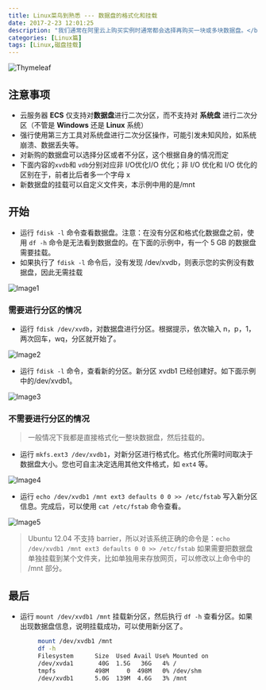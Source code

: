 ```yaml
---
title: Linux菜鸟到熟悉 --- 数据盘的格式化和挂载
date: 2017-2-23 12:01:25
description: "我们通常在阿里云上购买实例时通常都会选择再购买一块或多块数据盘。</br> 在登录实例后，这些数据盘并不能直接使用，系统需要先格式化数据盘，然后挂载数据盘。"
categories: [Linux篇]
tags: [Linux,磁盘挂载]
---
```


<!-- more -->
![Thymeleaf](//image.joylau.cn/blog/Thymeleaf.png)


## 注意事项

- 云服务器 **ECS** 仅支持对**数据盘**进行二次分区，而不支持对 **系统盘** 进行二次分区（不管是 **Windows** 还是 **Linux** 系统）
- 强行使用第三方工具对系统盘进行二次分区操作，可能引发未知风险，如系统崩溃、数据丢失等。
- 对新购的数据盘可以选择分区或者不分区，这个根据自身的情况而定
- 下面内容的`xvdb`和 `vdb`分别对应非 I/O优化I/O 优化；非 I/O 优化和 I/O 优化的区别在于，前者比后者多一个字母 x
- 新数据盘的挂载可以自定义文件夹，本示例中用的是/mnt


## 开始

- 运行 `fdisk -l` 命令查看数据盘。注意：在没有分区和格式化数据盘之前，使用 `df -h` 命令是无法看到数据盘的。在下面的示例中，有一个 5 GB 的数据盘需要挂载。
- 如果执行了 `fdisk -l` 命令后，没有发现 /dev/xvdb，则表示您的实例没有数据盘，因此无需挂载

![Image1](//image.joylau.cn/blog/linux1.jpg)

### 需要进行分区的情况
- 运行 `fdisk /dev/xvdb`，对数据盘进行分区。根据提示，依次输入 n，p，1，两次回车，wq，分区就开始了。

![Image2](//image.joylau.cn/blog/linux2.jpg)

- 运行 `fdisk -l` 命令，查看新的分区。新分区 xvdb1 已经创建好。如下面示例中的/dev/xvdb1。

![Image3](//image.joylau.cn/blog/linux3.jpg)


### 不需要进行分区的情况

> 一般情况下我都是直接格式化一整块数据盘，然后挂载的。

- 运行 `mkfs.ext3 /dev/xvdb1`，对新分区进行格式化。格式化所需时间取决于数据盘大小。您也可自主决定选用其他文件格式，如 `ext4` 等。

![Image4](//image.joylau.cn/blog/linux4.jpg)

- 运行 `echo /dev/xvdb1 /mnt ext3 defaults 0 0 >> /etc/fstab` 写入新分区信息。完成后，可以使用 `cat /etc/fstab` 命令查看。

![Image5](//image.joylau.cn/blog/linux5.jpg)

> Ubuntu 12.04 不支持 barrier，所以对该系统正确的命令是：`echo /dev/xvdb1 /mnt ext3 defaults 0 0 >> /etc/fstab` 
  如果需要把数据盘单独挂载到某个文件夹，比如单独用来存放网页，可以修改以上命令中的 /mnt 部分。
  
  
## 最后
- 运行   `mount /dev/xvdb1 /mnt` 挂载新分区，然后执行 `df -h` 查看分区。如果出现数据盘信息，说明挂载成功，可以使用新分区了。

    ``` bash
         mount /dev/xvdb1 /mnt
         df -h
         Filesystem      Size  Used Avail Use% Mounted on
         /dev/xvda1       40G  1.5G   36G   4% /
         tmpfs           498M     0  498M   0% /dev/shm
         /dev/xvdb1      5.0G  139M  4.6G   3% /mnt
    ```

